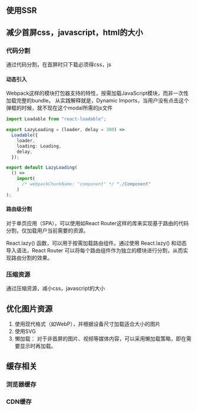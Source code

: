 ## 使用SSR

## 减少首屏css，javascript，html的大小

### 代码分割

通过代码分割，在首屏时只下载必须得css，js

#### 动态引入
Webpack这样的模块打包器支持的特性，按需加载JavaScript模块，而非一次性加载完整的bundle。
从实践解释就是，Dynamic Imports，当用户没有点击这个弹框的时候，就不现在这个modal所需的js文件
```ts
import Loadable from "react-loadable";

export LazyLoading = (loader, delay = 300) =>
  Loadable({
    loader,
    loading: Loading,
    delay,
  });

export default LazyLoading(
  () =>
    import(
      /* webpackChunkName: "component" */ "./Component"
    )
);
```

#### 路由级分割
对于单页应用（SPA），可以使用如React Router这样的库来实现基于路由的代码分割，仅加载用户当前需要的资源。

React.lazy() 函数，可以用于按需加载路由组件。通过使用 React.lazy() 和动态导入语法，React Router 可以将每个路由组件作为独立的模块进行分割，从而实现路由分割的效果。

### 压缩资源

通过压缩资源，减小css，javascript的大小

## 优化图片资源

1. 使用现代格式（如WebP），并根据设备尺寸加载适合大小的图片
2. 使用SVG
3. 懒加载： 对于非首屏的图片、视频等媒体内容，可以采用懒加载策略，即在需要显示时再加载。

## 缓存相关

### 浏览器缓存

### CDN缓存









